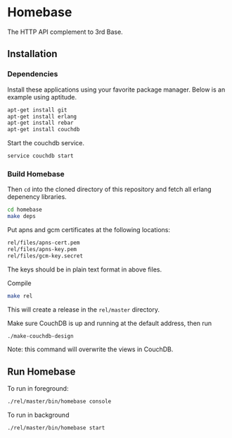 # Homebase

The HTTP API complement to 3rd Base.

## Installation


### Dependencies

Install these applications using your favorite
package manager. Below is an example using aptitude. 

```bash
apt-get install git
apt-get install erlang
apt-get install rebar
apt-get install couchdb
```
Start the couchdb service.

```bash
service couchdb start
```

### Build Homebase

Then `cd` into the cloned directory of this repository and fetch all erlang depenency libraries.

```bash
cd homebase
make deps
```

Put apns and gcm certificates at the following locations:

```bash
rel/files/apns-cert.pem
rel/files/apns-key.pem
rel/files/gcm-key.secret
```
The keys should be in plain text format in above files.

Compile

```bash
make rel
```

This will create a release in the `rel/master` directory.

Make sure CouchDB is up and running at the default address, then run

```bash
./make-couchdb-design
```
Note: this command will overwrite the views in CouchDB.

## Run Homebase

To run in foreground:

```bash
./rel/master/bin/homebase console
```
To run in background
```
./rel/master/bin/homebase start
```

